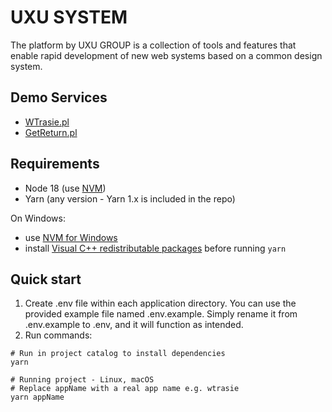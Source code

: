 # UXU SYSTEM

The platform by UXU GROUP is a collection of tools and features that enable rapid development of new web systems based on a common design system.

## Demo Services

- [WTrasie.pl](https://wtrasie.pl/)
- [GetReturn.pl](https://www.getreturn.pl)

## Requirements

- Node 18 (use [NVM](https://github.com/nvm-sh/nvm))
- Yarn (any version - Yarn 1.x is included in the repo)

On Windows:

- use [NVM for Windows](https://github.com/coreybutler/nvm-windows)
- install [Visual C++ redistributable packages](https://support.microsoft.com/en-us/topic/the-latest-supported-visual-c-downloads-2647da03-1eea-4433-9aff-95f26a218cc0) before running `yarn`

## Quick start

1. Create .env file within each application directory. You can use the provided example file named .env.example. Simply rename it from .env.example to .env, and it will function as intended.
1. Run commands:

```shell
# Run in project catalog to install dependencies
yarn
```

```shell
# Running project - Linux, macOS
# Replace appName with a real app name e.g. wtrasie
yarn appName
```
